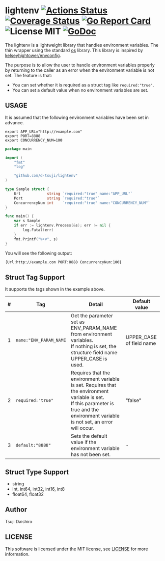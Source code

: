 # lightenv [![Actions Status](https://github.com/d-tsuji/lightenv/workflows/CI/badge.svg)](https://github.com/d-tsuji/lightenv/actions) [![Coverage Status](https://coveralls.io/repos/github/d-tsuji/lightenv/badge.svg?branch=master)](https://coveralls.io/github/d-tsuji/lightenv?branch=master) [![Go Report Card](https://goreportcard.com/badge/github.com/d-tsuji/lightenv)](https://goreportcard.com/report/github.com/d-tsuji/lightenv) ![License MIT](https://img.shields.io/badge/license-MIT-blue.svg) [![GoDoc](https://godoc.org/github.com/d-tsuji/lightenv?status.svg)](https://godoc.org/github.com/d-tsuji/lightenv)

The lightenv is a lightweight library that handles environment variables. The thin wrapper using the standard [os](https://golang.org/pkg/os) library. This library is inspired by [kelseyhightower/envconfig](https://github.com/kelseyhightower/envconfig).

The purpose is to allow the user to handle environment variables properly by returning to the caller as an error when the environment variable is not set. The feature is that: 

- You can set whether it is required as a struct tag like `required:"true"`.
- You can set a default value when no environment variables are set.

## USAGE

It is assumed that the following environment variables have been set in advance.

```
export APP_URL="http://example.com"
export PORT=8888
export CONCURRENCY_NUM=100
```

```go
package main

import (
	"fmt"
	"log"

	"github.com/d-tsuji/lightenv"
)

type Sample struct {
	Url            string `required:"true" name:"APP_URL"`
	Port           string `required:"true"`
	ConcurrencyNum int    `required:"true" name:"CONCURRENCY_NUM"`
}

func main() {
	var s Sample
	if err := lightenv.Process(&s); err != nil {
		log.Fatal(err)
	}
	fmt.Printf("%+v", s)
}
```

You will see the following output:

```bash
{Url:http://example.com PORT:8888 ConcurrencyNum:100}
```

## Struct Tag Support

It supports the tags shown in the example above.

| #   | Tag                    | Detail                                                                                                                                                                                      | Default value            |
| --- | ---------------------- | ------------------------------------------------------------------------------------------------------------------------------------------------------------------------------------------- | ------------------------ |
| 1   | `name:"ENV_PARAM_NAME` | Get the parameter set as ENV_PARAM_NAME from environment variables. <br> If nothing is set, the structure field name UPPER_CASE is used.                                                    | UPPER_CASE of field name |
| 2   | `required:"true"`      | Requires that the environment variable is set. Requires that the environment variable is set. <br>  If this parameter is true and the environment variable is not set, an error will occur. | "false"                  |
| 3   | `default:"8888"`       | Sets the default value if the environment variable has not been set.                                                                                                                        | -                        |

## Struct Type Support

- string
- int, int64, int32, int16, int8
- float64, float32

## Author

Tsuji Daishiro

## LICENSE

This software is licensed under the MIT license, see [LICENSE](https://github.com/d-tsuji/lightenv/blob/master/LICENSE) for more information.

